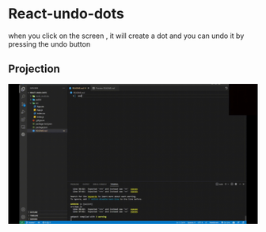 # React-undo-dots
when you click on the screen , it will create a dot and you can undo it by pressing the undo button

## Projection

<img  src="./show.gif"/>